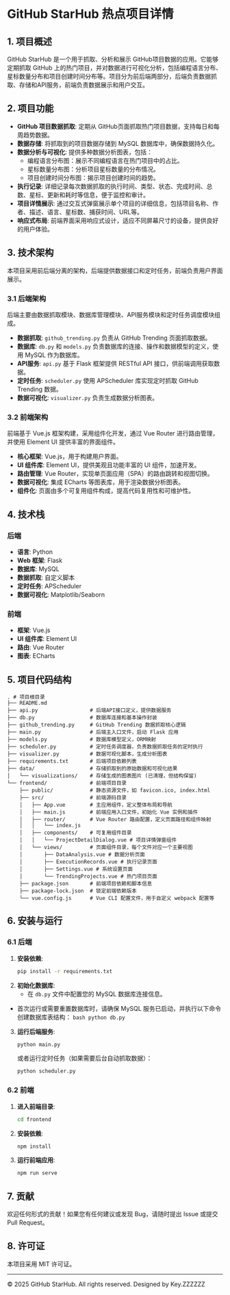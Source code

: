 # GitHub StarHub 热点项目详情

## 1. 项目概述

GitHub StarHub 是一个用于抓取、分析和展示 GitHub项目数据的应用。它能够定期抓取 GitHub 上的热门项目，并对数据进行可视化分析，包括编程语言分布、星标数量分布和项目创建时间分布等。项目分为前后端两部分，后端负责数据抓取、存储和API服务，前端负责数据展示和用户交互。

## 2. 项目功能

*   **GitHub 项目数据抓取**: 定期从 GitHub页面抓取热门项目数据，支持每日和每周趋势数据。
*   **数据存储**: 将抓取到的项目数据存储到 MySQL 数据库中，确保数据持久化。
*   **数据分析与可视化**: 提供多种数据分析图表，包括：
    *   编程语言分布图：展示不同编程语言在热门项目中的占比。
    *   星标数量分布图：分析项目星标数量的分布情况。
    *   项目创建时间分布图：揭示项目创建时间的趋势。
*   **执行记录**: 详细记录每次数据抓取的执行时间、类型、状态、完成时间、总数、星标、更新和耗时等信息，便于监控和审计。
*   **项目详情展示**: 通过交互式弹窗展示单个项目的详细信息，包括项目名称、作者、描述、语言、星标数、捕获时间、URL等。
*   **响应式布局**: 前端界面采用响应式设计，适应不同屏幕尺寸的设备，提供良好的用户体验。

## 3. 技术架构

本项目采用前后端分离的架构，后端提供数据接口和定时任务，前端负责用户界面展示。

### 3.1 后端架构

后端主要由数据抓取模块、数据库管理模块、API服务模块和定时任务调度模块组成。

*   **数据抓取**: `github_trending.py` 负责从 GitHub Trending 页面抓取数据。
*   **数据库**: `db.py` 和 `models.py` 负责数据库的连接、操作和数据模型的定义，使用 MySQL 作为数据库。
*   **API服务**: `api.py` 基于 Flask 框架提供 RESTful API 接口，供前端调用获取数据。
*   **定时任务**: `scheduler.py` 使用 APScheduler 库实现定时抓取 GitHub Trending 数据。
*   **数据可视化**: `visualizer.py` 负责生成数据分析图表。

### 3.2 前端架构

前端基于 Vue.js 框架构建，采用组件化开发，通过 Vue Router 进行路由管理，并使用 Element UI 提供丰富的界面组件。

*   **核心框架**: Vue.js，用于构建用户界面。
*   **UI 组件库**: Element UI，提供美观且功能丰富的 UI 组件，加速开发。
*   **路由管理**: Vue Router，实现单页面应用（SPA）的路由跳转和视图切换。
*   **数据可视化**: 集成 ECharts 等图表库，用于渲染数据分析图表。
*   **组件化**: 页面由多个可复用组件构成，提高代码复用性和可维护性。

## 4. 技术栈

### 后端

*   **语言**: Python
*   **Web 框架**: Flask
*   **数据库**: MySQL
*   **数据抓取**: 自定义脚本
*   **定时任务**: APScheduler
*   **数据可视化**: Matplotlib/Seaborn

### 前端

*   **框架**: Vue.js
*   **UI 组件库**: Element UI
*   **路由**: Vue Router
*   **图表**: ECharts

## 5. 项目代码结构

```
. # 项目根目录
├── README.md
├── api.py                 # 后端API接口定义，提供数据服务
├── db.py                  # 数据库连接和基本操作封装
├── github_trending.py     # GitHub Trending 数据抓取核心逻辑
├── main.py                # 后端主入口文件，启动 Flask 应用
├── models.py              # 数据库模型定义，ORM映射
├── scheduler.py           # 定时任务调度器，负责数据抓取任务的定时执行
├── visualizer.py          # 数据可视化脚本，生成分析图表
├── requirements.txt       # 后端项目依赖列表
├── data/                  # 存储抓取到的原始数据和可视化结果
│   └── visualizations/    # 存储生成的图表图片 (已清理，但结构保留)
└── frontend/              # 前端项目目录
    ├── public/            # 静态资源文件，如 favicon.ico, index.html
    ├── src/               # 前端源码目录
    │   ├── App.vue        # 主应用组件，定义整体布局和导航
    │   ├── main.js        # 前端应用入口文件，初始化 Vue 实例和插件
    │   ├── router/        # Vue Router 路由配置，定义页面路径和组件映射
    │   │   └── index.js
    │   ├── components/    # 可复用组件目录
    │   │   └── ProjectDetailDialog.vue # 项目详情弹窗组件
    │   └── views/         # 页面组件目录，每个文件对应一个主要视图
    │       ├── DataAnalysis.vue # 数据分析页面
    │       ├── ExecutionRecords.vue # 执行记录页面
    │       ├── Settings.vue # 系统设置页面
    │       └── TrendingProjects.vue # 热门项目页面
    ├── package.json       # 前端项目依赖和脚本信息
    ├── package-lock.json  # 锁定前端依赖版本
    └── vue.config.js      # Vue CLI 配置文件，用于自定义 webpack 配置等
```

## 6. 安装与运行

### 6.1 后端

1.  **安装依赖**:
    ```bash
    pip install -r requirements.txt
    ```
2.  **初始化数据库**:
    *   在 `db.py` 文件中配置您的 MySQL 数据库连接信息。
*   首次运行或需要重置数据库时，请确保 MySQL 服务已启动，并执行以下命令创建数据库表结构：
        ```bash
        python db.py
        ```
3.  **运行后端服务**:
    ```bash
    python main.py
    ```
    或者运行定时任务（如果需要后台自动抓取数据）：
    ```bash
    python scheduler.py
    ```

### 6.2 前端

1.  **进入前端目录**:
    ```bash
    cd frontend
    ```
2.  **安装依赖**:
    ```bash
    npm install
    ```
3.  **运行前端应用**:
    ```bash
    npm run serve
    ```

## 7. 贡献

欢迎任何形式的贡献！如果您有任何建议或发现 Bug，请随时提出 Issue 或提交 Pull Request。

## 8. 许可证

本项目采用 MIT 许可证。

---

© 2025 GitHub StarHub. All rights reserved. Designed by Key.ZZZZZZ
